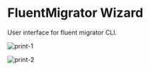 # FluentMigrator Wizard

User interface for fluent migrator CLI. 

![print-1](https://cdn.pbrd.co/images/79wqJ4vpB.png)

![print-2](https://cdn.pbrd.co/images/79x2ikvp6.png)